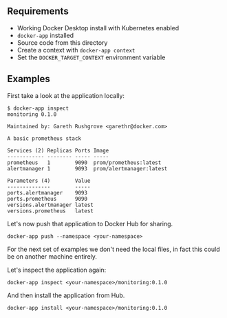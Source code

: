 ## Requirements

* Working Docker Desktop install with Kubernetes enabled
* `docker-app` installed
* Source code from this directory
* Create a context with `docker-app context`
* Set the `DOCKER_TARGET_CONTEXT` environment variable


## Examples


First take a look at the application locally:

```console
$ docker-app inspect
monitoring 0.1.0

Maintained by: Gareth Rushgrove <garethr@docker.com>

A basic prometheus stack

Services (2) Replicas Ports Image
------------ -------- ----- -----
prometheus   1        9090  prom/prometheus:latest
alertmanager 1        9093  prom/alertmanager:latest

Parameters (4)        Value
--------------        -----
ports.alertmanager    9093
ports.prometheus      9090
versions.alertmanager latest
versions.prometheus   latest
```

Let's now push that application to Docker Hub for sharing.

```console
docker-app push --namespace <your-namespace>
```

For the next set of examples we don't need the local files, in fact this could be on another machine entirely.

Let's inspect the application again:

```console
docker-app inspect <your-namespace>/monitoring:0.1.0
```

And then install the application from Hub.

```console
docker-app install <your-namespace>/monitoring:0.1.0
```



